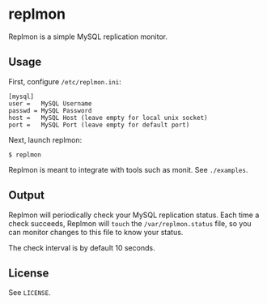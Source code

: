 replmon
=======

Replmon is a simple MySQL replication monitor.

Usage
-----

First, configure `/etc/replmon.ini`:

    [mysql]
    user =   MySQL Username
    passwd = MySQL Password
    host =   MySQL Host (leave empty for local unix socket)
    port =   MySQL Port (leave empty for default port)


Next, launch replmon:

    $ replmon


Replmon is meant to integrate with tools such as monit. See `./examples`.

Output
------

Replmon will periodically check your MySQL replication status. Each time a check succeeds, Replmon will `touch`
the `/var/replmon.status` file, so you can monitor changes to this file to know your status.

The check interval is by default 10 seconds.

License
-------

See `LICENSE`.
